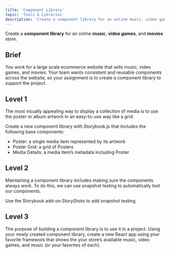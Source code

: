 ```yaml
---
title: 'Component Library'
topic: 'Tools & Libraries'
description: 'Create a component library for an online music, video games, and movies store.'
---
```

Create a <strong className="color-blue">component library</strong> for an online <strong className="color-purple">music</strong>, <strong className="color-purple">video games</strong>, and <strong className="color-purple">movies</strong> store.

## Brief

You work for a large scale ecommerce website that sells music, video games, and movies. Your team wants consistent and reusable components across the website, so your assignment is to create a component library to support the project.

## Level 1

The most visually appealing way to display a collection of media is to use the poster or album artwork in an easy-to-use way like a grid.

Create a new component library with Storybook.js that includes the following base components:

- Poster: a single media item represented by its artwork
- Poster Grid: a grid of Posters
- Media Details: a media item’s metadata including Poster

## Level 2

Maintaining a component library includes making sure the components always work. To do this, we can use snapshot testing to automatically test our components.

Use the Storybook add-on StoryShots to add snapshot testing.

## Level 3

The purpose of building a component library is to use it in a project. Using your newly created component library, create a new React app using your favorite framework that shows the your store’s available music, video games, and music (or your favorites of each).


